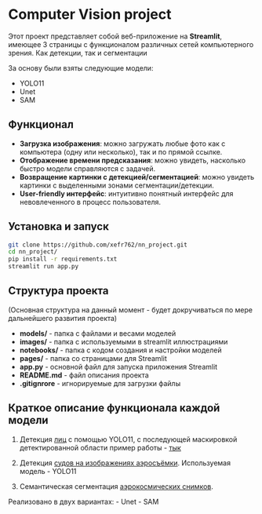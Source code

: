 # Computer Vision project

Этот проект представляет собой веб-приложение на **Streamlit**, имеющее 3 страницы с функционалом различных сетей компьютерного зрения. Как детекции, так и сегментации

За основу были взяты следующие модели:
- YOLO11
- Unet
- SAM

## Функционал
- **Загрузка изображения**: можно загружать любые фото как с компьютера (одну или несколько), так и по прямой ссылке.
- **Отображение времени предсказания**: можно увидеть, насколько быстро модели справляются с задачей.
- **Возвращение картинки с детекцией/сегментацией**: можно увидеть картинки с выделенными зонами сегментации/детекции.
- **User-friendly интерфейс**: интуитивно понятный интерфейс для невовлеченного в процесс пользователя.

## Установка и запуск
```bash
git clone https://github.com/xefr762/nn_project.git
cd nn_project/
pip install -r requirements.txt
streamlit run app.py
```

## Структура проекта

(Основная структура на данный момент - будет докручиваться по мере дальнейшего развития проекта)

- **models/** - папка с файлами и весами моделей
- **images/** - папка с используемыми в streamlit иллюстрациями
- **notebooks/** - папка с кодом создания и настройки моделей
- **pages/** - папка со страницами для Streamlit
- **app.py** - основной файл для запуска приложения Streamlit
- **README.md** - файл описания проекта
- **.gitignrore** - игнорируемые для загрузки файлы


## Краткое описание функционала каждой модели

1. Детекция [лиц](https://www.kaggle.com/datasets/fareselmenshawii/face-detection-dataset) с помощью YOLO11, с последующей маскировкой детектированной области пример работы - [тык](https://github.com/Elbrus-DataScience/cv_mask-rcnn/blob/master/SCR-20240807-kgpq.png) 

2. Детекция [судов на изображениях аэросъёмки](https://www.kaggle.com/datasets/siddharthkumarsah/ships-in-aerial-images). Используемая модель - YOLO11

3. Семантическая сегментация [аэрокосмических снимков](https://www.kaggle.com/datasets/quadeer15sh/augmented-forest-segmentation). 

Реализовано в двух вариантах: 
    - Unet
    - SAM  